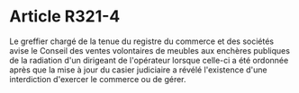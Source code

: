 # Article R321-4

Le greffier chargé de la tenue du registre du commerce et des sociétés avise le Conseil des ventes volontaires de meubles aux enchères publiques de la radiation d'un dirigeant de l'opérateur lorsque celle-ci a été ordonnée après que la mise à jour du casier judiciaire a révélé l'existence d'une interdiction d'exercer le commerce ou de gérer.
